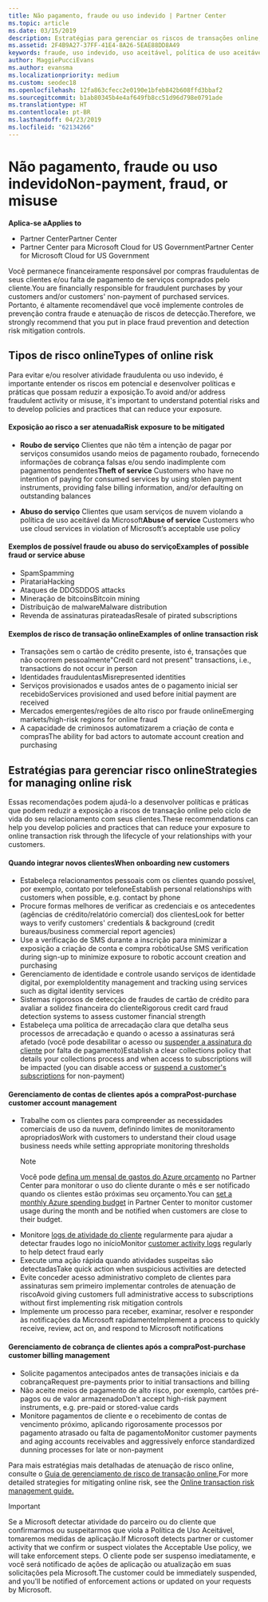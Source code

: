 ```yaml
---
title: Não pagamento, fraude ou uso indevido | Partner Center
ms.topic: article
ms.date: 03/15/2019
description: Estratégias para gerenciar os riscos de transações online, incluindo falta de pagamento de bens e serviços e atividade fraudulenta ou uso indevido do cliente.
ms.assetid: 2F4B9A27-37FF-41E4-8A26-5EAE88DD8A49
keywords: fraude, uso indevido, uso aceitável, política de uso aceitável, falta de pagamento, cliente não paga a conta, risco online, roubo de serviço, abuso do serviço, suspender uma assinatura,
author: MaggiePucciEvans
ms.author: evansma
ms.localizationpriority: medium
ms.custom: seodec18
ms.openlocfilehash: 12fa863cfecc2e0190e1bfeb842b608ffd3bbaf2
ms.sourcegitcommit: b1ab80345b4e4af649fb8cc51d96d798e0791ade
ms.translationtype: HT
ms.contentlocale: pt-BR
ms.lasthandoff: 04/23/2019
ms.locfileid: "62134266"
---
```

# <a name="non-payment-fraud-or-misuse"></a><span data-ttu-id="208a1-104">Não pagamento, fraude ou uso indevido</span><span class="sxs-lookup"><span data-stu-id="208a1-104">Non-payment, fraud, or misuse</span></span>

<span data-ttu-id="208a1-105">**Aplica-se a**</span><span class="sxs-lookup"><span data-stu-id="208a1-105">**Applies to**</span></span>

-  <span data-ttu-id="208a1-106">Partner Center</span><span class="sxs-lookup"><span data-stu-id="208a1-106">Partner Center</span></span>
-  <span data-ttu-id="208a1-107">Partner Center para Microsoft Cloud for US Government</span><span class="sxs-lookup"><span data-stu-id="208a1-107">Partner Center for Microsoft Cloud for US Government</span></span>



<span data-ttu-id="208a1-108">Você permanece financeiramente responsável por compras fraudulentas de seus clientes e/ou falta de pagamento de serviços comprados pelo cliente.</span><span class="sxs-lookup"><span data-stu-id="208a1-108">You are financially responsible for fraudulent purchases by your customers and/or customers' non-payment of purchased services.</span></span> <span data-ttu-id="208a1-109">Portanto, é altamente recomendável que você implemente controles de prevenção contra fraude e atenuação de riscos de detecção.</span><span class="sxs-lookup"><span data-stu-id="208a1-109">Therefore, we strongly recommend that you put in place fraud prevention and detection risk mitigation controls.</span></span>

## <a name="types-of-online-risk"></a><span data-ttu-id="208a1-110">Tipos de risco online</span><span class="sxs-lookup"><span data-stu-id="208a1-110">Types of online risk</span></span>

<span data-ttu-id="208a1-111">Para evitar e/ou resolver atividade fraudulenta ou uso indevido, é importante entender os riscos em potencial e desenvolver políticas e práticas que possam reduzir a exposição.</span><span class="sxs-lookup"><span data-stu-id="208a1-111">To avoid and/or address fraudulent activity or misuse, it's important to understand potential risks and to develop policies and practices that can reduce your exposure.</span></span>

#### <a name="risk-exposure-to-be-mitigated"></a><span data-ttu-id="208a1-112">Exposição ao risco a ser atenuada</span><span class="sxs-lookup"><span data-stu-id="208a1-112">Risk exposure to be mitigated</span></span>

- <span data-ttu-id="208a1-113">**Roubo de serviço** Clientes que não têm a intenção de pagar por serviços consumidos usando meios de pagamento roubado, fornecendo informações de cobrança falsas e/ou sendo inadimplente com pagamentos pendentes</span><span class="sxs-lookup"><span data-stu-id="208a1-113">**Theft of service** Customers who have no intention of paying for consumed services by using stolen payment instruments, providing false billing information, and/or defaulting on outstanding balances</span></span>

- <span data-ttu-id="208a1-114">**Abuso do serviço** Clientes que usam serviços de nuvem violando a política de uso aceitável da Microsoft</span><span class="sxs-lookup"><span data-stu-id="208a1-114">**Abuse of service** Customers who use cloud services in violation of Microsoft’s acceptable use policy</span></span>

#### <a name="examples-of-possible-fraud-or-service-abuse"></a><span data-ttu-id="208a1-115">Exemplos de possível fraude ou abuso do serviço</span><span class="sxs-lookup"><span data-stu-id="208a1-115">Examples of possible fraud or service abuse</span></span>
- <span data-ttu-id="208a1-116">Spam</span><span class="sxs-lookup"><span data-stu-id="208a1-116">Spamming</span></span>
- <span data-ttu-id="208a1-117">Pirataria</span><span class="sxs-lookup"><span data-stu-id="208a1-117">Hacking</span></span>
- <span data-ttu-id="208a1-118">Ataques de DDOS</span><span class="sxs-lookup"><span data-stu-id="208a1-118">DDOS attacks</span></span>
- <span data-ttu-id="208a1-119">Mineração de bitcoins</span><span class="sxs-lookup"><span data-stu-id="208a1-119">Bitcoin mining</span></span>
- <span data-ttu-id="208a1-120">Distribuição de malware</span><span class="sxs-lookup"><span data-stu-id="208a1-120">Malware distribution</span></span>
- <span data-ttu-id="208a1-121">Revenda de assinaturas pirateadas</span><span class="sxs-lookup"><span data-stu-id="208a1-121">Resale of pirated subscriptions</span></span> 

#### <a name="examples-of-online-transaction-risk"></a><span data-ttu-id="208a1-122">Exemplos de risco de transação online</span><span class="sxs-lookup"><span data-stu-id="208a1-122">Examples of online transaction risk</span></span>
- <span data-ttu-id="208a1-123">Transações sem o cartão de crédito presente, isto é, transações que não ocorrem pessoalmente</span><span class="sxs-lookup"><span data-stu-id="208a1-123">"Credit card not present" transactions, i.e., transactions do not occur in person</span></span>
- <span data-ttu-id="208a1-124">Identidades fraudulentas</span><span class="sxs-lookup"><span data-stu-id="208a1-124">Misrepresented identities</span></span>
- <span data-ttu-id="208a1-125">Serviços provisionados e usados antes de o pagamento inicial ser recebido</span><span class="sxs-lookup"><span data-stu-id="208a1-125">Services provisioned and used before initial payment are received</span></span>
- <span data-ttu-id="208a1-126">Mercados emergentes/regiões de alto risco por fraude online</span><span class="sxs-lookup"><span data-stu-id="208a1-126">Emerging markets/high-risk regions for online fraud</span></span>
- <span data-ttu-id="208a1-127">A capacidade de criminosos automatizarem a criação de conta e compras</span><span class="sxs-lookup"><span data-stu-id="208a1-127">The ability for bad actors to automate account creation and purchasing</span></span>

## <a name="strategies-for-managing-online-risk"></a><span data-ttu-id="208a1-128">Estratégias para gerenciar risco online</span><span class="sxs-lookup"><span data-stu-id="208a1-128">Strategies for managing online risk</span></span>

<span data-ttu-id="208a1-129">Essas recomendações podem ajudá-lo a desenvolver políticas e práticas que podem reduzir a exposição a riscos de transação online pelo ciclo de vida do seu relacionamento com seus clientes.</span><span class="sxs-lookup"><span data-stu-id="208a1-129">These recommendations can help you develop policies and practices that can reduce your exposure to online transaction risk through the lifecycle of your relationships with your customers.</span></span>  

#### <a name="when-onboarding-new-customers"></a><span data-ttu-id="208a1-130">Quando integrar novos clientes</span><span class="sxs-lookup"><span data-stu-id="208a1-130">When onboarding new customers</span></span>
- <span data-ttu-id="208a1-131">Estabeleça relacionamentos pessoais com os clientes quando possível, por exemplo, contato por telefone</span><span class="sxs-lookup"><span data-stu-id="208a1-131">Establish personal relationships with customers when possible, e.g. contact by phone</span></span>
- <span data-ttu-id="208a1-132">Procure formas melhores de verificar as credenciais e os antecedentes (agências de crédito/relatório comercial) dos clientes</span><span class="sxs-lookup"><span data-stu-id="208a1-132">Look for better ways to verify customers' credentials & background (credit bureaus/business commercial report agencies)</span></span> 
- <span data-ttu-id="208a1-133">Use a verificação de SMS durante a inscrição para minimizar a exposição a criação de conta e compra robótica</span><span class="sxs-lookup"><span data-stu-id="208a1-133">Use SMS verification during sign-up to minimize exposure to robotic account creation and purchasing</span></span>
- <span data-ttu-id="208a1-134">Gerenciamento de identidade e controle usando serviços de identidade digital, por exemplo</span><span class="sxs-lookup"><span data-stu-id="208a1-134">Identity management and tracking using services such as digital identity services</span></span>
- <span data-ttu-id="208a1-135">Sistemas rigorosos de detecção de fraudes de cartão de crédito para avaliar a solidez financeira do cliente</span><span class="sxs-lookup"><span data-stu-id="208a1-135">Rigorous credit card fraud detection systems to assess customer financial strength</span></span>
- <span data-ttu-id="208a1-136">Estabeleça uma política de arrecadação clara que detalha seus processos de arrecadação e quando o acesso a assinaturas será afetado (você pode desabilitar o acesso ou [suspender a assinatura do cliente](suspend-a-subscription.md) por falta de pagamento)</span><span class="sxs-lookup"><span data-stu-id="208a1-136">Establish a clear collections policy that details your collections process and when access to subscriptions will be impacted (you can disable access or [suspend a customer's subscriptions](suspend-a-subscription.md) for non-payment)</span></span>

#### <a name="post-purchase-customer-account-management"></a><span data-ttu-id="208a1-137">Gerenciamento de contas de clientes após a compra</span><span class="sxs-lookup"><span data-stu-id="208a1-137">Post-purchase customer account management</span></span>
- <span data-ttu-id="208a1-138">Trabalhe com os clientes para compreender as necessidades comerciais de uso da nuvem, definindo limites de monitoramento apropriados</span><span class="sxs-lookup"><span data-stu-id="208a1-138">Work with customers to understand their cloud usage business needs while setting appropriate monitoring thresholds</span></span>
    > [!NOTE]  
    >  <span data-ttu-id="208a1-139">Você pode [defina um mensal de gastos do Azure orçamento](set-an-azure-spending-budget-for-your-customers.md) no Partner Center para monitorar o uso do cliente durante o mês e ser notificado quando os clientes estão próximas seu orçamento.</span><span class="sxs-lookup"><span data-stu-id="208a1-139">You can [set a monthly Azure spending budget](set-an-azure-spending-budget-for-your-customers.md) in Partner Center to monitor customer usage during the month and be notified when customers are close to their budget.</span></span>
- <span data-ttu-id="208a1-140">Monitore [logs de atividade do cliente](activity-logs.md) regularmente para ajudar a detectar fraudes logo no início</span><span class="sxs-lookup"><span data-stu-id="208a1-140">Monitor [customer activity logs](activity-logs.md) regularly to help detect fraud early</span></span>
- <span data-ttu-id="208a1-141">Execute uma ação rápida quando atividades suspeitas são detectadas</span><span class="sxs-lookup"><span data-stu-id="208a1-141">Take quick action when suspicious activities are detected</span></span>
- <span data-ttu-id="208a1-142">Evite conceder acesso administrativo completo de clientes para assinaturas sem primeiro implementar controles de atenuação de risco</span><span class="sxs-lookup"><span data-stu-id="208a1-142">Avoid giving customers full administrative access to subscriptions without first implementing risk mitigation controls</span></span>
- <span data-ttu-id="208a1-143">Implemente um processo para receber, examinar, resolver e responder às notificações da Microsoft rapidamente</span><span class="sxs-lookup"><span data-stu-id="208a1-143">Implement a process to quickly receive, review, act on, and respond to Microsoft notifications</span></span>

#### <a name="post-purchase-customer-billing-management"></a><span data-ttu-id="208a1-144">Gerenciamento de cobrança de clientes após a compra</span><span class="sxs-lookup"><span data-stu-id="208a1-144">Post-purchase customer billing management</span></span>
- <span data-ttu-id="208a1-145">Solicite pagamentos antecipados antes de transações iniciais e da cobrança</span><span class="sxs-lookup"><span data-stu-id="208a1-145">Request pre-payments prior to initial transactions and billing</span></span> 
- <span data-ttu-id="208a1-146">Não aceite meios de pagamento de alto risco, por exemplo, cartões pré-pagos ou de valor armazenado</span><span class="sxs-lookup"><span data-stu-id="208a1-146">Don't accept high-risk payment instruments, e.g. pre-paid or stored-value cards</span></span>
- <span data-ttu-id="208a1-147">Monitore pagamentos de cliente e o recebimento de contas de vencimento próximo, aplicando rigorosamente processos por pagamento atrasado ou falta de pagamento</span><span class="sxs-lookup"><span data-stu-id="208a1-147">Monitor customer payments and aging accounts receivables and aggressively enforce standardized dunning processes for late or non-payment</span></span>

<span data-ttu-id="208a1-148">Para mais estratégias mais detalhadas de atenuação de risco online, consulte o [Guia de gerenciamento de risco de transação online.](https://assets.windowsphone.com/7d885238-e13b-4f10-a682-3d5adacd2859/CSP-PartnerRiskGuide-APSFinal_InvariantCulture_Default.zip)</span><span class="sxs-lookup"><span data-stu-id="208a1-148">For more detailed strategies for mitigating online risk, see the [Online transaction risk management guide.](https://assets.windowsphone.com/7d885238-e13b-4f10-a682-3d5adacd2859/CSP-PartnerRiskGuide-APSFinal_InvariantCulture_Default.zip)</span></span>

> [!IMPORTANT]  
> <span data-ttu-id="208a1-149">Se a Microsoft detectar atividade do parceiro ou do cliente que confirmarmos ou suspeitarmos que viola a Política de Uso Aceitável, tomaremos medidas de aplicação.</span><span class="sxs-lookup"><span data-stu-id="208a1-149">If Microsoft detects partner or customer activity that we confirm or suspect violates the Acceptable Use policy, we will take enforcement steps.</span></span> <span data-ttu-id="208a1-150">O cliente pode ser suspenso imediatamente, e você será notificado de ações de aplicação ou atualização em suas solicitações pela Microsoft.</span><span class="sxs-lookup"><span data-stu-id="208a1-150">The customer could be immediately suspended, and you'll be notified of enforcement actions or updated on your requests by Microsoft.</span></span>

 

 



